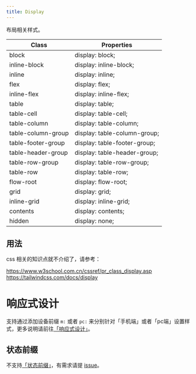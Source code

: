 ```yaml
---
title: Display
---
```


布局相关样式。


| Class              | Properties                   |
| ------------------ | ---------------------------- |
| block              | display: block;              |
| inline-block       | display: inline-block;       |
| inline             | display: inline;             |
| flex               | display: flex;               |
| inline-flex        | display: inline-flex;        |
| table              | display: table;              |
| table-cell         | display: table-cell;         |
| table-column       | display: table-column;       |
| table-column-group | display: table-column-group; |
| table-footer-group | display: table-footer-group; |
| table-header-group | display: table-header-group; |
| table-row-group    | display: table-row-group;    |
| table-row          | display: table-row;          |
| flow-root          | display: flow-root;          |
| grid               | display: grid;               |
| inline-grid        | display: inline-grid;        |
| contents           | display: contents;           |
| hidden             | display: none;               |

## 用法
css 相关的知识点就不介绍了，请参考：

https://www.w3school.com.cn/cssref/pr_class_display.asp
https://tailwindcss.com/docs/display

# 响应式设计

支持通过添加设备前缀 `m:` 或者 `pc:` 来分别针对「手机端」或者「pc端」设置样式，更多说明请前往[「响应式设计」](../../../docs/style/responsive-design.md)。

## 状态前缀

不支持[「状态前缀」](../../../docs/style/state.md)，有需求请提 [issue](https://github.com/baidu/amis/issues)。